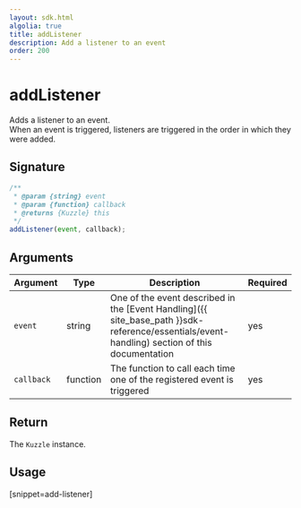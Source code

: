 ```yaml
---
layout: sdk.html
algolia: true
title: addListener
description: Add a listener to an event
order: 200
---
```


# addListener

Adds a listener to an event.  
When an event is triggered, listeners are triggered in the order in which they were added.

## Signature

```javascript
/**
 * @param {string} event
 * @param {function} callback
 * @returns {Kuzzle} this
 */
addListener(event, callback);
```

## Arguments

| Argument   | Type     | Description                                                                                                                                   | Required |
| ---------- | -------- | --------------------------------------------------------------------------------------------------------------------------------------------- | -------- |
| `event`    | string   | One of the event described in the [Event Handling]({{ site_base_path }}sdk-reference/essentials/event-handling) section of this documentation | yes      |
| `callback` | function | The function to call each time one of the registered event is triggered                                                                       | yes      |

## Return

The `Kuzzle` instance.

## Usage

[snippet=add-listener]
